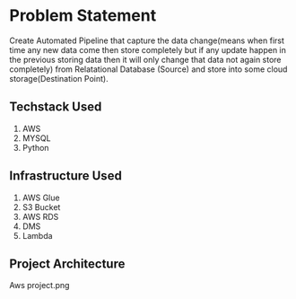 # Problem Statement
Create Automated Pipeline that capture the data change(means when first time any new data come  then store completely but if any update happen in the previous storing data then it will only change that data not again store completely) from Relatational Database (Source) and store into some cloud storage(Destination Point).

## Techstack Used
1. AWS
2. MYSQL 
3. Python

## Infrastructure Used
1. AWS Glue
2. S3 Bucket
3. AWS RDS
4. DMS
5. Lambda

## Project Architecture
Aws project.png
